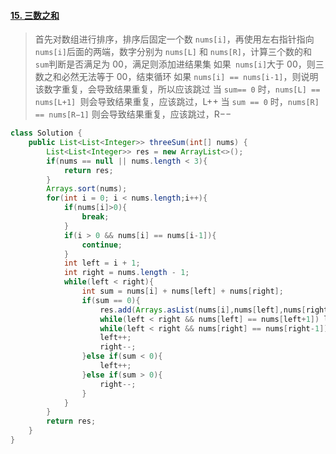#### [15. 三数之和](https://leetcode-cn.com/problems/3sum/)

> 首先对数组进行排序，排序后固定一个数 `nums[i]`，再使用左右指针指向 `nums[i]`后面的两端，数字分别为 `nums[L]` 和 `nums[R]`，计算三个数的和` sum`判断是否满足为 00，满足则添加进结果集
> 如果` nums[i]`大于 00，则三数之和必然无法等于 00，结束循环
> 如果 `nums[i] == nums[i-1]`，则说明该数字重复，会导致结果重复，所以应该跳过
> 当 `sum== 0` 时，`nums[L] == nums[L+1] `则会导致结果重复，应该跳过，L++
> 当 `sum == 0` 时，`nums[R] == nums[R−1]` 则会导致结果重复，应该跳过，R−−
>
> 

```java
class Solution {
    public List<List<Integer>> threeSum(int[] nums) {
        List<List<Integer>> res = new ArrayList<>();
        if(nums == null || nums.length < 3){
            return res;
        }
        Arrays.sort(nums);
        for(int i = 0; i < nums.length;i++){
            if(nums[i]>0){
                break;
            }
            if(i > 0 && nums[i] == nums[i-1]){
                continue;
            }
            int left = i + 1;
            int right = nums.length - 1;
            while(left < right){
                int sum = nums[i] + nums[left] + nums[right];
                if(sum == 0){
                    res.add(Arrays.asList(nums[i],nums[left],nums[right]));
                    while(left < right && nums[left] == nums[left+1]) left++;
                    while(left < right && nums[right] == nums[right-1]) right--;
                    left++;
                    right--;
                }else if(sum < 0){
                    left++;
                }else if(sum > 0){
                    right--;
                }
            }
        }
        return res;
    }
}
```


